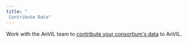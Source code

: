```yaml
---
title: "
 Contribute Data"
---
```


Work with the AnVIL team to [contribute your consortium's data](/data/data-submission)  to AnVIL.


